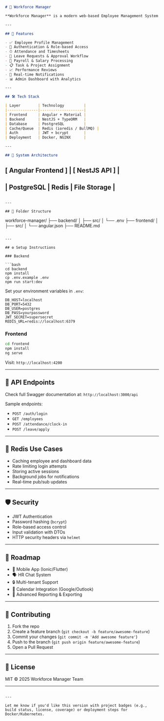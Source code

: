 ```markdown
# 👥 Workforce Manager

**Workforce Manager** is a modern web-based Employee Management System (EMS) built using Angular and NestJS. It helps organizations manage employees, track attendance, handle leaves, payroll, performance reviews, and more—all in one place.

---

## 🚀 Features

- ✅ Employee Profile Management  
- 🔐 Authentication & Role-based Access  
- ⏱ Attendance and Timesheets  
- 📝 Leave Requests & Approval Workflow  
- 💸 Payroll & Salary Processing  
- 📋 Task & Project Assignment  
- 📈 Performance Reviews  
- 🔔 Real-time Notifications  
- 📊 Admin Dashboard with Analytics  

---

## 🛠 Tech Stack

| Layer        | Technology         |
|--------------|--------------------|
| Frontend     | Angular + Material |
| Backend      | NestJS + TypeORM   |
| Database     | PostgreSQL         |
| Cache/Queue  | Redis (ioredis / BullMQ) |
| Auth         | JWT + bcrypt       |
| Deployment   | Docker, NGINX      |

---

## 🧱 System Architecture

```

\[ Angular Frontend ]
|
\[ NestJS API ]
|
-

## | PostgreSQL | Redis | File Storage |

```

---

## 📂 Folder Structure

```

workforce-manager/
├── backend/
│   ├── src/
│   └── .env
├── frontend/
│   ├── src/
│   └── angular.json
├── README.md

````

---

## ⚙️ Setup Instructions

### Backend

```bash
cd backend
npm install
cp .env.example .env
npm run start:dev
````

Set your environment variables in `.env`:

```
DB_HOST=localhost
DB_PORT=5432
DB_USER=postgres
DB_PASS=yourpassword
JWT_SECRET=supersecret
REDIS_URL=redis://localhost:6379
```

### Frontend

```bash
cd frontend
npm install
ng serve
```

Visit: `http://localhost:4200`

---

## 📡 API Endpoints

Check full Swagger documentation at: `http://localhost:3000/api`

Sample endpoints:

* `POST /auth/login`
* `GET /employees`
* `POST /attendance/clock-in`
* `POST /leave/apply`

---

## 🧠 Redis Use Cases

* Caching employee and dashboard data
* Rate limiting login attempts
* Storing active sessions
* Background jobs for notifications
* Real-time pub/sub updates

---

## 🛡 Security

* JWT Authentication
* Password hashing (`bcrypt`)
* Role-based access control
* Input validation with DTOs
* HTTP security headers via `helmet`

---

## 📅 Roadmap

* 📱 Mobile App (Ionic/Flutter)
* 🗣️ HR Chat System
* 🔒 Multi-tenant Support
* 📆 Calendar Integration (Google/Outlook)
* 🧾 Advanced Reporting & Exporting

---

## 🤝 Contributing

1. Fork the repo
2. Create a feature branch (`git checkout -b feature/awesome-feature`)
3. Commit your changes (`git commit -m 'Add awesome feature'`)
4. Push to the branch (`git push origin feature/awesome-feature`)
5. Open a Pull Request

---

## 📄 License

MIT © 2025 Workforce Manager Team

---

```

---

Let me know if you'd like this version with project badges (e.g., build status, license, coverage) or deployment steps for Docker/Kubernetes.
```
